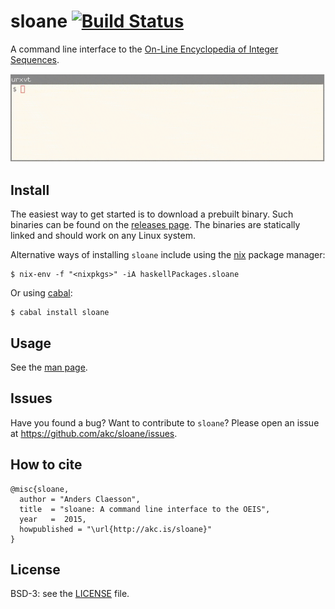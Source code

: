 # sloane [![Build Status](https://travis-ci.org/akc/sloane.svg)](https://travis-ci.org/akc/sloane)

A command line interface to the
[On-Line Encyclopedia of Integer Sequences](http://oeis.org).

![demo](https://github.com/akc/sloane/raw/master/demo.gif)

## Install

The easiest way to get started is to download a prebuilt binary. Such
binaries can be found on the
[releases page](https://github.com/akc/sloane/releases).
The binaries are statically linked and should work on any Linux system.

Alternative ways of installing `sloane` include
using the [nix](https://nixos.org/nix/) package manager:

```
$ nix-env -f "<nixpkgs>" -iA haskellPackages.sloane
```

Or using [cabal](https://www.haskell.org/cabal/):

```
$ cabal install sloane
```

## Usage

See the [man page](https://github.com/akc/sloane/blob/master/sloane.md).

## Issues

Have you found a bug? Want to contribute to `sloane`? Please open an issue
at <https://github.com/akc/sloane/issues>.

## How to cite

```
@misc{sloane,
  author = "Anders Claesson",
  title  = "sloane: A command line interface to the OEIS",
  year   =  2015,
  howpublished = "\url{http://akc.is/sloane}"
}
```

## License

BSD-3: see the
[LICENSE](https://github.com/akc/sloane/blob/master/LICENSE) file.
